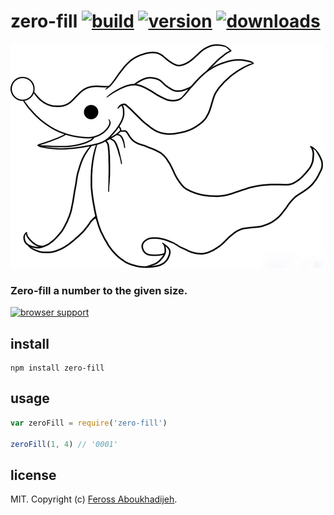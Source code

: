 # zero-fill [![build](http://img.shields.io/travis/feross/zero-fill.svg)](https://travis-ci.org/feross/zero-fill) [![version](http://img.shields.io/npm/v/zero-fill.svg)](https://npmjs.org/package/zero-fill) [![downloads](http://img.shields.io/npm/dm/zero-fill.svg)](https://npmjs.org/package/zero-fill)

![zero](https://raw.githubusercontent.com/feross/zero-fill/master/img.png)

### Zero-fill a number to the given size.

[![browser support](https://ci.testling.com/feross/zero-fill.png)](https://ci.testling.com/feross/zero-fill)

## install

```
npm install zero-fill
```

## usage

```js
var zeroFill = require('zero-fill')

zeroFill(1, 4) // '0001'
```

## license

MIT. Copyright (c) [Feross Aboukhadijeh](http://feross.org).
